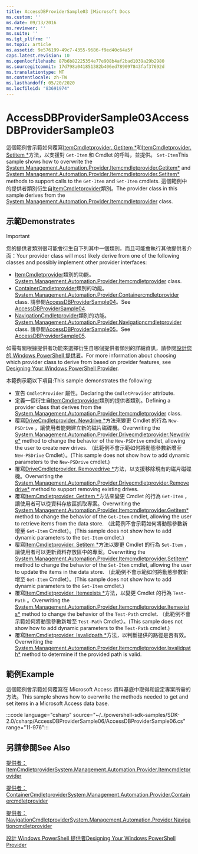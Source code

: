 ```yaml
---
title: AccessDBProviderSample03 |Microsoft Docs
ms.custom: ''
ms.date: 09/13/2016
ms.reviewer: ''
ms.suite: ''
ms.tgt_pltfrm: ''
ms.topic: article
ms.assetid: 9e576199-49c7-4355-9686-f9ed40c64a5f
caps.latest.revision: 10
ms.openlocfilehash: 87b6b82225354e77e908b4af2bad1039a29b2980
ms.sourcegitcommit: 17d798a041851382b406ed789097843faf37692d
ms.translationtype: MT
ms.contentlocale: zh-TW
ms.lasthandoff: 05/20/2020
ms.locfileid: "83691974"
---
```

# <a name="accessdbprovidersample03"></a><span data-ttu-id="4d307-102">AccessDBProviderSample03</span><span class="sxs-lookup"><span data-stu-id="4d307-102">AccessDBProviderSample03</span></span>

<span data-ttu-id="4d307-103">這個範例會示範如何覆寫[ItemCmdletprovider. Getitem \*](/dotnet/api/System.Management.Automation.Provider.ItemCmdletProvider.GetItem)和[ItemCmdletprovider. Setitem \*](/dotnet/api/System.Management.Automation.Provider.ItemCmdletProvider.SetItem)方法，以支援對 `Get-Item` 和 Cmdlet 的呼叫，並提供。 `Set-Item`</span><span class="sxs-lookup"><span data-stu-id="4d307-103">This sample shows how to overwrite the [System.Management.Automation.Provider.Itemcmdletprovider.Getitem\*](/dotnet/api/System.Management.Automation.Provider.ItemCmdletProvider.GetItem) and [System.Management.Automation.Provider.Itemcmdletprovider.Setitem\*](/dotnet/api/System.Management.Automation.Provider.ItemCmdletProvider.SetItem) methods to support calls to the `Get-Item` and `Set-Item` cmdlets.</span></span> <span data-ttu-id="4d307-104">這個範例中的提供者類別衍生自[ItemCmdletprovider](/dotnet/api/System.Management.Automation.Provider.ItemCmdletProvider)類別。</span><span class="sxs-lookup"><span data-stu-id="4d307-104">The provider class in this sample derives from the [System.Management.Automation.Provider.Itemcmdletprovider](/dotnet/api/System.Management.Automation.Provider.ItemCmdletProvider) class.</span></span>

## <a name="demonstrates"></a><span data-ttu-id="4d307-105">示範</span><span class="sxs-lookup"><span data-stu-id="4d307-105">Demonstrates</span></span>

> [!IMPORTANT]
> <span data-ttu-id="4d307-106">您的提供者類別很可能會衍生自下列其中一個類別，而且可能會執行其他提供者介面：</span><span class="sxs-lookup"><span data-stu-id="4d307-106">Your provider class will most likely derive from one of the following classes and possibly implement other provider interfaces:</span></span>
>
> - <span data-ttu-id="4d307-107">[ItemCmdletprovider](/dotnet/api/System.Management.Automation.Provider.ItemCmdletProvider)類別的功能。</span><span class="sxs-lookup"><span data-stu-id="4d307-107">[System.Management.Automation.Provider.Itemcmdletprovider](/dotnet/api/System.Management.Automation.Provider.ItemCmdletProvider) class.</span></span>
> - <span data-ttu-id="4d307-108">[ContainerCmdletprovider](/dotnet/api/System.Management.Automation.Provider.ContainerCmdletProvider)類別的功能。</span><span class="sxs-lookup"><span data-stu-id="4d307-108">[System.Management.Automation.Provider.Containercmdletprovider](/dotnet/api/System.Management.Automation.Provider.ContainerCmdletProvider) class.</span></span> <span data-ttu-id="4d307-109">請參閱[AccessDBProviderSample04](./accessdbprovidersample04.md)。</span><span class="sxs-lookup"><span data-stu-id="4d307-109">See [AccessDBProviderSample04](./accessdbprovidersample04.md).</span></span>
> - <span data-ttu-id="4d307-110">[NavigationCmdletprovider](/dotnet/api/System.Management.Automation.Provider.NavigationCmdletProvider)類別的功能。</span><span class="sxs-lookup"><span data-stu-id="4d307-110">[System.Management.Automation.Provider.Navigationcmdletprovider](/dotnet/api/System.Management.Automation.Provider.NavigationCmdletProvider) class.</span></span> <span data-ttu-id="4d307-111">請參閱[AccessDBProviderSample05](./accessdbprovidersample05.md)。</span><span class="sxs-lookup"><span data-stu-id="4d307-111">See [AccessDBProviderSample05](./accessdbprovidersample05.md).</span></span>
>
> <span data-ttu-id="4d307-112">如需有關根據提供者功能來選擇衍生自哪個提供者類別的詳細資訊，請參閱[設計您的 Windows PowerShell 提供者](./provider-types.md)。</span><span class="sxs-lookup"><span data-stu-id="4d307-112">For more information about choosing which provider class to derive from based on provider features, see [Designing Your Windows PowerShell Provider](./provider-types.md).</span></span>

<span data-ttu-id="4d307-113">本範例示範以下項目:</span><span class="sxs-lookup"><span data-stu-id="4d307-113">This sample demonstrates the following:</span></span>

- <span data-ttu-id="4d307-114">宣告 `CmdletProvider` 屬性。</span><span class="sxs-lookup"><span data-stu-id="4d307-114">Declaring the `CmdletProvider` attribute.</span></span>
- <span data-ttu-id="4d307-115">定義一個衍生自[ItemCmdletprovider](/dotnet/api/System.Management.Automation.Provider.ItemCmdletProvider)類別的提供者類別。</span><span class="sxs-lookup"><span data-stu-id="4d307-115">Defining a provider class that derives from the [System.Management.Automation.Provider.Itemcmdletprovider](/dotnet/api/System.Management.Automation.Provider.ItemCmdletProvider) class.</span></span>
- <span data-ttu-id="4d307-116">覆寫[DriveCmdletprovider. Newdrive \*](/dotnet/api/System.Management.Automation.Provider.DriveCmdletProvider.NewDrive)方法來變更 Cmdlet 的行為 `New-PSDrive` ，讓使用者能夠建立新的磁片磁碟機。</span><span class="sxs-lookup"><span data-stu-id="4d307-116">Overwriting the [System.Management.Automation.Provider.Drivecmdletprovider.Newdrive\*](/dotnet/api/System.Management.Automation.Provider.DriveCmdletProvider.NewDrive) method to change the behavior of the `New-PSDrive` cmdlet, allowing the user to create new drives.</span></span>
  <span data-ttu-id="4d307-117">（此範例不會示範如何將動態參數新增至 `New-PSDrive` Cmdlet）。</span><span class="sxs-lookup"><span data-stu-id="4d307-117">(This sample does not show how to add dynamic parameters to the `New-PSDrive` cmdlet.)</span></span>
- <span data-ttu-id="4d307-118">覆寫[DriveCmdletprovider. Removedrive \*](/dotnet/api/System.Management.Automation.Provider.DriveCmdletProvider.RemoveDrive)方法，以支援移除現有的磁片磁碟機。</span><span class="sxs-lookup"><span data-stu-id="4d307-118">Overwriting the [System.Management.Automation.Provider.Drivecmdletprovider.Removedrive\*](/dotnet/api/System.Management.Automation.Provider.DriveCmdletProvider.RemoveDrive) method to support removing existing drives.</span></span>
- <span data-ttu-id="4d307-119">覆寫[ItemCmdletprovider. Getitem \*](/dotnet/api/System.Management.Automation.Provider.ItemCmdletProvider.GetItem)方法來變更 Cmdlet 的行為 `Get-Item` ，讓使用者可以從資料存放區抓取專案。</span><span class="sxs-lookup"><span data-stu-id="4d307-119">Overwriting the [System.Management.Automation.Provider.Itemcmdletprovider.Getitem\*](/dotnet/api/System.Management.Automation.Provider.ItemCmdletProvider.GetItem) method to change the behavior of the `Get-Item` cmdlet, allowing the user to retrieve items from the data store.</span></span> <span data-ttu-id="4d307-120">（此範例不會示範如何將動態參數新增至 `Get-Item` Cmdlet）。</span><span class="sxs-lookup"><span data-stu-id="4d307-120">(This sample does not show how to add dynamic parameters to the `Get-Item` cmdlet.)</span></span>
- <span data-ttu-id="4d307-121">覆寫[ItemCmdletprovider. Setitem \*](/dotnet/api/System.Management.Automation.Provider.ItemCmdletProvider.SetItem)方法以變更 Cmdlet 的行為 `Set-Item` ，讓使用者可以更新資料存放區中的專案。</span><span class="sxs-lookup"><span data-stu-id="4d307-121">Overwriting the [System.Management.Automation.Provider.Itemcmdletprovider.Setitem\*](/dotnet/api/System.Management.Automation.Provider.ItemCmdletProvider.SetItem) method to change the behavior of the `Set-Item` cmdlet, allowing the user to update the items in the data store.</span></span> <span data-ttu-id="4d307-122">（此範例不會示範如何將動態參數新增至 `Get-Item` Cmdlet）。</span><span class="sxs-lookup"><span data-stu-id="4d307-122">(This sample does not show how to add dynamic parameters to the `Get-Item` cmdlet.)</span></span>
- <span data-ttu-id="4d307-123">覆寫[ItemCmdletprovider. Itemexists \*](/dotnet/api/System.Management.Automation.Provider.ItemCmdletProvider.ItemExists)方法，以變更 Cmdlet 的行為 `Test-Path` 。</span><span class="sxs-lookup"><span data-stu-id="4d307-123">Overwriting the [System.Management.Automation.Provider.Itemcmdletprovider.Itemexists\*](/dotnet/api/System.Management.Automation.Provider.ItemCmdletProvider.ItemExists) method to change the behavior of the `Test-Path` cmdlet.</span></span> <span data-ttu-id="4d307-124">（此範例不會示範如何將動態參數新增至 `Test-Path` Cmdlet）。</span><span class="sxs-lookup"><span data-stu-id="4d307-124">(This sample does not show how to add dynamic parameters to the `Test-Path` cmdlet.)</span></span>
- <span data-ttu-id="4d307-125">覆寫[ItemCmdletprovider. Isvalidpath \*](/dotnet/api/System.Management.Automation.Provider.ItemCmdletProvider.IsValidPath)方法，以判斷提供的路徑是否有效。</span><span class="sxs-lookup"><span data-stu-id="4d307-125">Overwriting the [System.Management.Automation.Provider.Itemcmdletprovider.Isvalidpath\*](/dotnet/api/System.Management.Automation.Provider.ItemCmdletProvider.IsValidPath) method to determine if the provided path is valid.</span></span>

## <a name="example"></a><span data-ttu-id="4d307-126">範例</span><span class="sxs-lookup"><span data-stu-id="4d307-126">Example</span></span>

<span data-ttu-id="4d307-127">這個範例會示範如何覆寫在 Microsoft Access 資料基底中取得和設定專案所需的方法。</span><span class="sxs-lookup"><span data-stu-id="4d307-127">This sample shows how to overwrite the methods needed to get and set items in a Microsoft Access data base.</span></span>

:::code language="csharp" source="~/../powershell-sdk-samples/SDK-2.0/csharp/AccessDBProviderSample06/AccessDBProviderSample06.cs" range="11-976":::

## <a name="see-also"></a><span data-ttu-id="4d307-128">另請參閱</span><span class="sxs-lookup"><span data-stu-id="4d307-128">See Also</span></span>

[<span data-ttu-id="4d307-129">提供者： ItemCmdletprovider</span><span class="sxs-lookup"><span data-stu-id="4d307-129">System.Management.Automation.Provider.Itemcmdletprovider</span></span>](/dotnet/api/System.Management.Automation.Provider.ItemCmdletProvider)

[<span data-ttu-id="4d307-130">提供者： ContainerCmdletprovider</span><span class="sxs-lookup"><span data-stu-id="4d307-130">System.Management.Automation.Provider.Containercmdletprovider</span></span>](/dotnet/api/System.Management.Automation.Provider.ContainerCmdletProvider)

[<span data-ttu-id="4d307-131">提供者： NavigationCmdletprovider</span><span class="sxs-lookup"><span data-stu-id="4d307-131">System.Management.Automation.Provider.Navigationcmdletprovider</span></span>](/dotnet/api/System.Management.Automation.Provider.NavigationCmdletProvider)

[<span data-ttu-id="4d307-132">設計 Windows PowerShell 提供者</span><span class="sxs-lookup"><span data-stu-id="4d307-132">Designing Your Windows PowerShell Provider</span></span>](./provider-types.md)
